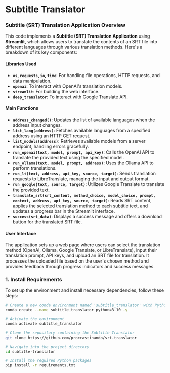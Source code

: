 # Subtitle Translator

### Subtitle (SRT) Translation Application Overview

This code implements a **Subtitle (SRT) Translation Application** using **Streamlit**, which allows users to translate the contents of an SRT file into different languages through various translation methods. Here's a breakdown of its key components:

#### Libraries Used
- **`os`, `requests`, `io`, `time`**: For handling file operations, HTTP requests, and data manipulation.
- **`openai`**: To interact with OpenAI's translation models.
- **`streamlit`**: For building the web interface.
- **`deep_translator`**: To interact with Google Translate API.

#### Main Functions
- **`address_changed()`**: Updates the list of available languages when the address input changes.
- **`list_lang(address)`**: Fetches available languages from a specified address using an HTTP GET request.
- **`list_models(address)`**: Retrieves available models from a server endpoint, handling errors gracefully.
- **`run_openai(text, model, prompt, api_key)`**: Calls the OpenAI API to translate the provided text using the specified model.
- **`run_ollama(text, model, prompt, address)`**: Uses the Ollama API to perform translations.
- **`run_lt(text, address, api_key, source, target)`**: Sends translation requests to LibreTranslate, managing the input and output format.
- **`run_google(text, source, target)`**: Utilizes Google Translate to translate the provided text.
- **`translate_srt(srt_content, method_choice, model_choice, prompt, context, address, api_key, source, target)`**: Reads SRT content, applies the selected translation method to each subtitle text, and updates a progress bar in the Streamlit interface.
- **`success(srt_data)`**: Displays a success message and offers a download button for the translated SRT file.

#### User Interface
The application sets up a web page where users can select the translation method (OpenAI, Ollama, Google Translate, or LibreTranslate), input their translation prompt, API keys, and upload an SRT file for translation. It processes the uploaded file based on the user's chosen method and provides feedback through progress indicators and success messages.

### 1. Install Requirements
To set up the environment and install necessary dependencies, follow these steps:

```bash
# Create a new conda environment named 'subtitle_translator' with Python 3.10
conda create --name subtitle_translator python=3.10 -y

# Activate the environment
conda activate subtitle_translator

# Clone the repository containing the Subtitle Translator
git clone https://github.com/procrastinando/srt-translator

# Navigate into the project directory
cd subtitle-translator

# Install the required Python packages
pip install -r requirements.txt
